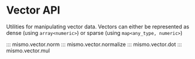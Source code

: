 # Vector API

Utilities for manipulating vector data.
Vectors can either be represented as dense (using `array<numeric>`)
or sparse (using `map<any_type, numeric>`)

::: mismo.vector.norm
::: mismo.vector.normalize
::: mismo.vector.dot
::: mismo.vector.mul